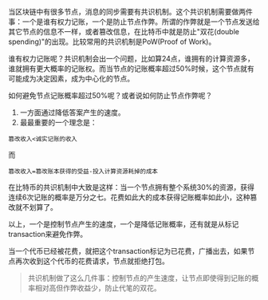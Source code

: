 当区块链中有很多节点，消息的同步需要有共识机制。这个共识机制需要做两件事：一个是谁有权力记账，一个是防止节点作弊。所谓的作弊就是一个节点发送给其它节点的信息不一样，或者篡改信息，在比特币中就是防止"双花(double spending)"的出现。比较常用的共识机制是PoW(Proof of Work)。

谁有权力记账呢？共识机制会出一个问题，比如算24点，谁拥有的计算资源多，谁就拥有更大概率的记账权。而当节点的记账概率超过50%时候，这个节点就有可能成为决定因素，成为中心化的节点。

如何避免节点记账概率超过50%呢？或者说如何防止节点作弊呢？


1. 一方面通过降低答案产生的速度。
2. 最最重要的一个理念是：

```
篡改收入<诚实记账的收入
```

而

```
篡改收入=篡改账本获得的受益-投入计算资源耗掉的成本
```

在比特币的共识机制中大致是这样：当一个节点拥有整个系统30%的资源，获得连续6次记账的概率是万分之七。花费如此大的成本获得记账概率如此小，这种篡改就不划算了。

以上，一个是控制节点产生的速度，一个是降低记账概率，还有就是从标记transaction来避免作弊。

当一个代币已经被花费，就把这个transaction标记为已花费，广播出去，如果节点再次收到这个代币的花费请求，节点就拒绝打包。

> 共识机制做了这么几件事：控制节点的产生速度，让节点即使得到记账的概率相对高但作弊收益少，防止代笔的双花。